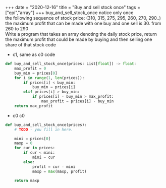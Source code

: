 +++ 
date = "2020-12-16"
title = "Buy and sell stock once"
tags = ["epi","array"]
+++
buy_and_sell_stock_once
notice only once  
the following sequence of stock price: (310, 315, 275, 295, 260, 270, 290..)
the maximum profit that can be made with one buy and one sell is 30. from 260 to 290  
Write a program that takes an array denoting the daily stock price, return the maximum profit that could be made by buying and then selling one share of that stock
code
- c1, same as c0
  code
```python
def buy_and_sell_stock_once(prices: List[float]) -> float:
    max_profit = 0
    buy_min = prices[0]
    for i in range(1, len(prices)):
        if prices[i] < buy_min:
            buy_min = prices[i]
        elif prices[i] > buy_min:
            if prices[i] - buy_min > max_profit:
                max_profit = prices[i] - buy_min
    return max_profit
```
- c0
  c0
```python
def buy_and_sell_stock_once(prices):
    # TODO - you fill in here.

    mini = prices[0]
    maxp = 0
    for cur in prices:
        if cur < mini:
            mini = cur
        else:
            profit = cur - mini
            maxp = max(maxp, profit)

    return maxp
```
